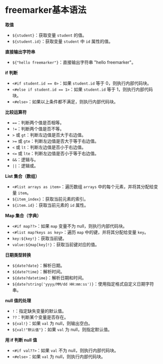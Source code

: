 # freemarker基本语法

**取值**

* `${student}`：获取变量 `student` 的值。
* `${student.id}`：获取变量 `student` 中 `id` 属性的值。

**直接输出字符串**

* `${"hello freemarker"}`：直接输出字符串 "hello freemarker"。

**if 判断**

* `<#if student.id == 0>`：如果 `student.id` 等于 0，则执行内部代码块。
* `<#else if student.id == 1>`：如果 `student.id` 等于 1，则执行内部代码块。
* `<#else>`：如果以上条件都不满足，则执行内部代码块。

**比较运算符**

* `==`：判断两个值是否相等。
* `!=`：判断两个值是否不等。
* `>` 或 `gt`：判断左边值是否大于右边值。
* `>=` 或 `gte`：判断左边值是否大于等于右边值。
* `<` 或 `lt`：判断左边值是否小于右边值。
* `<=` 或 `lte`：判断左边值是否小于等于右边值。
* `&&`：逻辑与。
* `||`：逻辑或。

**List 集合（数组）**

* `<#list arrays as item>`：遍历数组 `arrays` 中的每个元素，并将其分配给变量 `item`。
* `${item_index}`：获取当前元素的索引。
* `${item.id}`：获取当前元素的 `id` 属性。

**Map 集合（字典）**

* `<#if map??>`：如果 `map` 变量不为 null，则执行内部代码块。
* `<#list map?keys as key>`：遍历 `map` 中的键，并将其分配给变量 `key`。
* `key:${key!}`：获取当前键。
* `value:${map[key]!}`：获取当前键对应的值。

**日期类型转换**

* `${date?date}`：解析日期。
* `${date?time}`：解析时间。
* `${date?datetime}`：解析日期和时间。
* `${date?string('yyyy/MM/dd HH:mm:ss')}`：使用指定格式自定义日期字符串。

**null 值的处理**

* `!`：指定缺失变量的默认值。
* `??`：判断某个变量是否存在。
* `${val!}`：如果 `val` 为 null，则输出空白。
* `${val!"默认值"}`：如果 `val` 为 null，则指定默认值。

**用 if 判断 null 值**

* `<#if val??>`：如果 `val` 不为 null，则执行内部代码块。
* `<#else>`：如果 `val` 为 null，则执行内部代码块。